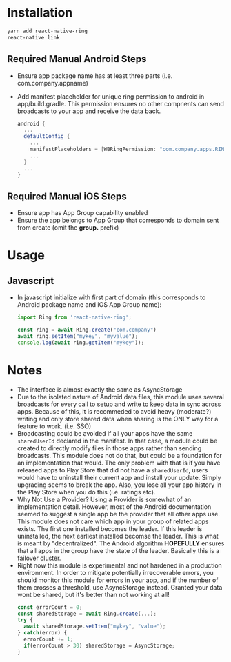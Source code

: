 # Installation
```bash
yarn add react-native-ring
react-native link
```

## Required Manual Android Steps
- Ensure app package name has at least three parts (i.e. com.company.appname)
- Add manifest placeholder for unique ring permission to android in app/build.gradle.
  This permission ensures no other compnents can send broadcasts to your app and receive
  the data back.

  ```gradle
  android {
    ...
    defaultConfig {
      ...
      manifestPlaceholders = [WBRingPermission: "com.company.apps.RING_PERMISSION"]
      ...
    }
    ...
  }
  ```

## Required Manual iOS Steps
- Ensure app has App Group capability enabled
- Ensure the app belongs to App Group that corresponds to domain sent from create (omit the **group.** prefix)

# Usage
## Javascript
- In javascript initialize with first part of domain (this corresponds to Android package name and iOS App Group name):

  ```javascript
  import Ring from 'react-native-ring';

  const ring = await Ring.create("com.company")
  await ring.setItem("mykey", "myvalue");
  console.log(await ring.getItem("mykey"));

  ```

# Notes
- The interface is almost exactly the same as AsyncStorage
- Due to the isolated nature of Android data files, this module uses several broadcasts for every call to setup and write to keep data in sync across apps.  Because of this, it is recommeded to avoid heavy (moderate?) writing and only store shared data when sharing is the ONLY way for a feature to work. (i.e. SSO)
- Broadcasting could be avoided if all your apps have the same `sharedUserId` declared in the manifest.  In that case, a module could be created to directly modify files in those apps rather than sending broadcasts.  This module does not do that, but could be a foundation for an implementation that would.  The only problem with that is if you have released apps to Play Store that did not have a `sharedUserId`, users would have to uninstall their current app and install your update.  Simply upgrading seems to break the app.  Also, you lose all your app history in the Play Store when you do this (i.e. ratings etc).
- Why Not Use a Provider?  Using a Provider is somewhat of an implementation detail. However, most of the Android documentation seemed to suggest a single app be the provider that all other apps use.  This module does not care which app in your group of related apps exists.  The first one installed becomes the leader.  If this leader is uninstalled, the next earliest installed becomse the leader.  This is what is meant by "decentralized". The Android algorithm **HOPEFULLY** ensures that all apps in the group have the state of the leader.  Basically this is a failover cluster.
- Right now this module is experimental and not hardened in a production environment. In order to mitigate potentially irrecoverable errors, you should monitor this module for errors in your app, and if the number of them crosses a threshold, use AsyncStorage instead.  Granted your data wont be shared, but it's better than not working at all!
  ```javascript
  const errorCount = 0;
  const sharedStorage = await Ring.create(...);
  try {
    await sharedStorage.setItem("mykey", "value");
  } catch(error) {
    errorCount += 1;
    if(errorCount > 30) sharedStorage = AsyncStorage;
  }
  ```
